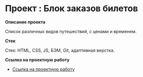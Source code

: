 # Проект : Блок заказов билетов

**Описание проекта**

Список различных видов путешествий, с ценами и временем.

**Стек**

Стек: HTML, CSS, JS, БЭМ, Git, адаптивная верстка.


**Ссылка на проектную работу**

* [Ссылка на проектную работу](https://agent1007.github.io/booking-tickets/)


